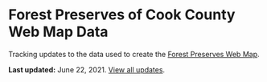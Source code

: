 # Forest Preserves of Cook County Web Map Data
Tracking updates to the data used to create the [Forest Preserves Web Map](https://map.fpdcc.com).

**Last updated:** June 22, 2021. [View all updates](https://github.com/fpdcc/webmap_data_updates/commits/master).
